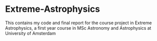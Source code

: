 # Extreme-Astrophysics
This contains my code and final report for the course project in Extreme Astrophysics, a first year course in MSc Astronomy and Astrophysics at University of Amsterdam
